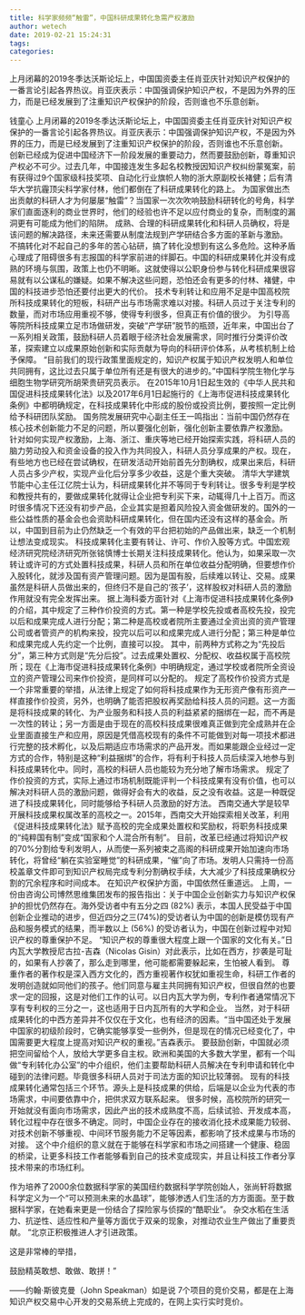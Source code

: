 ```yaml
---
title: 科学家频频“触雷”，中国科研成果转化急需产权激励
author: wetech
date: 2019-02-21 15:24:31
tags: 
categories: 
---
```

上月闭幕的2019冬季达沃斯论坛上，中国国资委主任肖亚庆针对知识产权保护的一番言论引起各界热议。肖亚庆表示：中国强调保护知识产权，不是因为外界的压力，而是已经发展到了注重知识产权保护的阶段，否则谁也不乐意创新。
<!-- more -->
钱童心
上月闭幕的2019冬季达沃斯论坛上，中国国资委主任肖亚庆针对知识产权保护的一番言论引起各界热议。肖亚庆表示：中国强调保护知识产权，不是因为外界的压力，而是已经发展到了注重知识产权保护的阶段，否则谁也不乐意创新。
创新已经成为促进中国经济下一阶段发展的重要动力，然而要鼓励创新，尊重知识产权必不可少。过去几年，中国接连发生多起名校教授因知识产权纠纷蒙冤案，前有获得过9个国家级科技奖项、自动化行业旗帜人物的浙大原副校长褚健；后有清华大学抗霾顶尖科学家付林，他们都倒在了科研成果转化的路上。
为国家做出杰出贡献的科研人才为何屡屡“触雷”？当国家一次次吹响鼓励科研转化的号角，科学家们直面逐利的商业世界时，他们的经验也许不足以应付商业的复杂，而制度的漏洞更有可能成为他们的陷阱。
成熟、合理的科研成果转化和科研人员确权，将是该问题的解决路径，未来还需要从制度法规到产学研结合多方面的革新与激励。
不搞转化对不起自己的多年的苦心钻研，搞了转化没想到有这么多危险。这种矛盾心理成了阻碍很多有志报国的科学家前进的绊脚石。中国的科研成果转化并没有成熟的环境与氛围，政策上也仍不明晰。这就使得以公职身份参与转化科研成果很容易就有以公谋私的嫌疑。如果不解决这些问题，恐怕还会有更多的付林、褚健，中国的科技进步恐怕还要付出更大的代价。
技术专利转让和应用不足是中国高校院所科技成果转化的短板，科研产出与市场需求难以对接。科研人员过于关注专利的数量，而对市场应用重视不够，使得专利很多，但真正有价值的很少。
为引导高等院所科技成果立足市场做研发，突破“产学研”脱节的瓶颈，近年来，中国出台了一系列相关政策，鼓励科研人员着眼于经济社会发展需求，同时推行分类评价改革，探索建立以成果原始创新和实际贡献为导向的科研评价体系，从考核机制上给予保障。
“目前我们的现行政策里面规定的，知识产权属于知识产权发明人和单位共同拥有，这比过去只属于单位所有还是有很大的进步的。”中国科学院生物化学与细胞生物学研究所胡荣贵研究员表示。
在2015年10月1日起生效的《中华人民共和国促进科技成果转化法》以及2017年6月1日起施行的《上海市促进科技成果转化条例》中都明确规定，在科技成果转化中形成的股份或投资比例，要按照一定比例给予科研团队奖励。
国务院发展研究中心副主任王一鸣指出：当前中国仍然存在核心技术创新能力不足的问题，所以要强化创新，强化创新主要依靠产权激励。
针对如何实现产权激励，上海、浙江、重庆等地已经开始探索实践，将科研人员的脑力劳动投入和资金设备的投入作为共同投入，科研人员分享成果的产权。现在，有些地方也已经在尝试确权，在研发活动开始前首先分割确权，成果出来后，科研人员占多少产权，实现产业化后分享多少收益，这是个重大突破。
清华大学建筑节能中心主任江亿院士认为，科研成果转化并不等同于专利转让。很多专利是学校和教授共有的，要做成果转化就得让企业把专利买下来，动辄得几十上百万。而这时很多情况下还没有初步产品，企业其实是担着风险投入资金做研发的。国外的一些公益性质的基金会也会资助科研成果转化，但在国内还没有这样的基金会。所以，中国到目前为止仍然缺乏一个有效的平台把初始的产品做出来，缺乏一个机制让想法变成现实。
科技成果转化主要有转让、许可、作价入股等方式。中国宏观经济研究院经济研究所张铭慎博士长期关注科技成果转化。他认为，如果采取一次转让或许可的方式处置科技成果，科研人员和所在单位收益分配明确，但要想作价入股转化，就涉及国有资产管理问题。因为是国有股，后续难以转让、交易。成果虽然是科研人员做出来的，但终归不是自己的‘孩子’，这样股权对科研人员的激励作用就没有完全发挥出来。
据上海科委方面针对《上海市促进科技成果转化条例》的介绍，其中规定了三种作价投资的方式。第一种是学校先投或者高校先投，投完以后和成果完成人进行分配；第二种是高校或者院所主要通过全资出资的资产管理公司或者管资产的机构来投，投完以后可以和成果完成人进行分配；第三种是单位和成果完成人先约定一个比例，直接可以投。
其中，前两种方式称之为“先投后分”，第三种方式则是“先分后投”。过去成果处置权、分配权、收益权属于高校院所；现在《上海市促进科技成果转化条例》中明确规定，通过学校或者院所全资设立的资产管理公司来作价投资，是同样可以分配的。
规定了高校作价投资方式是一个非常重要的举措，从法律上规定了如何将科技成果作为无形资产像有形资产一样直接作价投资，另外，也明确了能否把股权再奖励给科技人员的问题。这一方面是将科技成果的转化、为产业服务和科技人员的利益紧紧的捆绑在一起，而不再是一次性的转让；另一方面是由于现在的高校科技成果很难真正做到完全成熟并在企业里面直接生产和应用，原因是凭借高校现有的条件不可能做到对每一项技术都进行完整的技术孵化，以及后期适应市场需求的产品开发。而如果能跟企业经过一定方式的合作，特别是这种“利益捆绑”的合作，将有利于科技人员后续深入地参与到科技成果转化中。同时，高校的科研人员也能较为充分地了解市场需求。
规定了作价投资的方式，实际上通过市场机制既能评判一个科技成果有没有价值，也可以解决对科研人员的激励问题，做得好会有大的收益，反之没有收益。这是一种既促进了科技成果转化，同时能够给予科研人员激励的好方法。
西南交通大学是较早开展科技成果权属改革的高校之一。2015年，西南交大开始探索相关改革，利用《促进科技成果转化法》赋予高校的完全成果处置权和奖励权，将职务科技成果的“纯粹国有制”变成“国家和个人混合所有制”。
目前，改革已经通过将知识产权的70%分割给专利发明人，从而使一系列被束之高阁的科研成果开始加速向市场转化，将曾经“躺在实验室睡觉”的科研成果，“催”向了市场。发明人只需持一份高校盖章文件即可到知识产权局完成专利分割确权手续，大大减少了科技成果确权分割的冗余程序和时间成本。
在知识产权保护方面，中国依然任重道远。
上周，一份由咨询公司博然思维集团发布的报告指出：关于中国企业创新实力与知识产权保护的担忧仍然存在。海外受访者中有五分之四 (82%) 表示，本国人民受益于中国创新企业推动的进步，但近四分之三(74%)的受访者认为中国的创新是模仿现有产品和服务模式的结果，而半数以上 (56%) 的受访者认为，中国在创新过程中对知识产权的尊重保护不足。
“知识产权的尊重很大程度上跟一个国家的文化有关。”日内瓦大学教授尼古拉-吉森（Nicolas Gisin）对此表示，比如在西方，抄袭是可耻的，如果有人抄袭了，那么走到哪里，他可能都需要躲起来，生怕被人看到。
尊重作者的著作权是深入西方文化的，西方重视著作权犹如重视生命，科研工作者的发明创造就如同他们的孩子。他们同意与雇主共同拥有知识产权，但很自然的也要求一定的回报，这是对他们工作的认可。以日内瓦大学为例，专利作者通常情况下享有专利权的三分之一，这也适用于日内瓦所有的大学和企业。
当然，对于科研成果转化的中西方差异并不仅仅在于文化，也有经济的因素。“当中国还处于发展中国家的初级阶段时，它确实能够享受一些例外，但是现在的情况已经变化了，中国需要更大程度上提高对知识产权的重视。”吉森表示。
要鼓励创新，中国就必须把空间留给个人，放给大学更多自主权。欧洲和美国的大多数大学里，都有一个叫做“专利转化办公室”的中介组织，他们主要帮助科研人员解决在专利申请和转化中碰到的法律问题。毕竟很多科研人员对于司法方面的知识比较薄弱。
现有的科技成果转化通常包括三个环节。源头上是科技成果的供给，后端是以企业为代表的市场需求，中间要依靠中介，把供求双方联系起来。
很多时候，高校院所的研究一开始就没有面向市场需求，因此产出的技术成熟度不高，后续试验、开发成本高，转化过程中存在很多不确定。同时，中国企业存在的接收消化技术成果能力较弱、对技术创新不够重视、中间环节服务能力不足等因素，都影响了技术成果与市场的对接。
这个中介组织的意义就在于能够在科学家和市场之间搭建一个健康、稳固的桥梁，让更多科技工作者能够看到自己的技术变成现实，并且让科技工作者分享技术带来的市场红利。
 
 
作为培养了2000余位数据科学家的美国纽约数据科学学院创始人，张尚轩将数据科学定义为一个“可以预测未来的水晶球”，能够渗透人们生活的方方面面。至于数据科学家，在她看来更是一份结合了探险家与侦探的“酷职业”。
杂交水稻在生活力、抗逆性、适应性和产量等方面优于双亲的现象，对推动农业生产做出了重要贡献。
“北京正积极推进人才引进政策。这是非常棒的举措，鼓励精英敢想、敢做、敢拼！”——约翰·斯彼克曼（John Speakman）如是说
7个项目的竞价交易，都是在上海知识产权交易中心开发的交易系统上完成的，在网上实行实时竞价。
